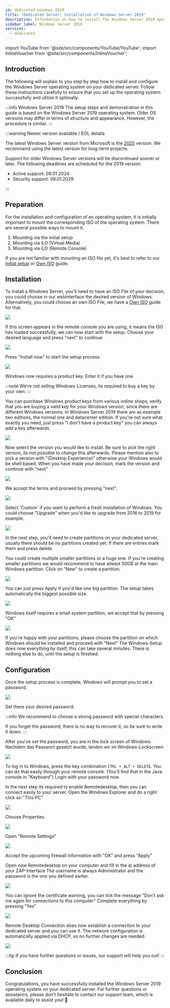 ```yaml
---
id: dedicated-windows-2019
title: "Dedicated Server: Installation of Windows Server 2019"
description: Information on how to install the Windows Server 2019 operating system on your dedicated server from ZAP-Hosting - ZAP-Hosting.com documentation
sidebar_label: Windows Server 2019
services:
  - dedicated
---
```


import YouTube from '@site/src/components/YouTube/YouTube';
import InlineVoucher from '@site/src/components/InlineVoucher';

## Introduction
The following will explain to you step by step how to install and configure the Windows Server operating system on your dedicated server. Follow these instructions carefully to ensure that you set up the operating system successfully and utilize it optimally.

:::info Windows Server 2019
The setup steps and demonstration in this guide is based on the Windows Server 2019 operating system. Older OS versions may differ in terms of structure and appearance. However, the procedure is similar.
:::

:::warning Newer version available / EOL details

The latest Windows Server version from Microsoft is the [2025](dedicated-windows.md) version. We recommend using the latest version for long-term projects. 

Support for older Windows Server versions will be discontinued sooner or later. The following deadlines are scheduled for the 2019 version: 

- Active support: 09.01.2024
- Security support: 09.01.2029

:::

<InlineVoucher />

## Preparation
For the installation and configuration of an operating system, it is initially important to mount the corresponding ISO of the operating system. There are several possible ways to mount it:

1. Mounting via the initial setup
2. Mounting via iLO (Virtual Media)
3. Mounting via iLO (Remote Console)

If you are not familiar with mounting an ISO file yet, it's best to refer to our [Initial setup](dedicated-setup.md) or [Own ISO](dedicated-iso.md) guide.



## Installation
To install a Windows Server, you'll need to have an ISO File of your decision, you could choose in our webinterface the desired version of Windows. Alternatively, you could choose an own ISO File, we have a [Own ISO](dedicated-iso.md) guide for that.

![](https://screensaver01.zap-hosting.com/index.php/s/DDNsa9zjbXng9Z6/preview)

If this screen appears in the remote console you are using, it means the ISO has loaded successfully, we can now start with the setup.
Choose your desired language and press "next" to continue

![](https://screensaver01.zap-hosting.com/index.php/s/iyjwCCSmjPqiDMt/preview)

Press "Install now" to start the setup process.

![](https://screensaver01.zap-hosting.com/index.php/s/y8rXwXfrnRRD9fZ/preview)

Windows now requires a product key. Enter it if you have one.

:::note
We're not selling Windows-Licenses, its required to buy a key by your own.
:::

You can purchase Windows product keys from various online shops, verify that you are buying a valid key for your Windows version, since there are different Windows versions.
In Windows Server 2019 there are as example two editions, the normal one and datacenter edition. 
If you're not sure what exactly you need, just press "I don't have a product key" you can always add a key afterwards.

![](https://screensaver01.zap-hosting.com/index.php/s/jH5dYQBq7FtT2SL/preview)

Now select the version you would like to install.
Be sure to pick the right version, its not possible to change this afterwards.
Please mention also to pick a version with "(Desktop Experience)" otherwise your Windows would be shell based.
When you have made your decision, mark the version and continue with "next"

![](https://screensaver01.zap-hosting.com/index.php/s/9GRPiS3JpFPyJYk/preview)

We accept the terms and proceed by pressing "next".

![](https://screensaver01.zap-hosting.com/index.php/s/Bbfj7R2RdkNkMzq/preview)

Select 'Custom' if you want to perform a fresh installation of Windows. You could choose "Upgrade" when you'd like to upgrade from 2016 to 2019 for example.

![](https://screensaver01.zap-hosting.com/index.php/s/8zkx8grPTCSgprQ/preview)

In the next step, you'll need to create partitions on your dedicated server, usually there should be no partitions created yet. If there are entries mark them and press delete.

You could create multiple smaller partitions or a huge one. If you're creating smaller partitions we would recommend to have atleast 50GB at the main Windows partition.
Click on "New" to create a partition.

![](https://screensaver01.zap-hosting.com/index.php/s/GtBxwdETkNeSGcT/preview)

You can just press Apply if you'd like one big partition. The setup takes automatically the biggest possible size.

![](https://screensaver01.zap-hosting.com/index.php/s/xWr3ySfyGdYbxKt/preview)

Windows itself requires a small system partition, we accept that by pressing "OK"

![](https://screensaver01.zap-hosting.com/index.php/s/B2JPRH3pYRt323x/preview)

If you're happy with your partitions, please choose the partition on which Windows should be installed and proceed with "Next"
The Windows-Setup does now everything by itself, this can take several minutes.
There is nothing else to do, until the setup is finished.

## Configuration

Once the setup process is complete, Windows will prompt you to set a password.

![](https://screensaver01.zap-hosting.com/index.php/s/Zmn6zJyPWAM5MHG/preview)

Set there your desired password.

:::info
We recommend to choose a strong password with special characters.

If you forget the password, there is no way to recover it, so be sure to write it down.
:::

After you've set the password, you are in the lock screen of Windows.
Nachdem das Passwort gesetzt wurde, landen wir im Windows-Lockscreen

![](https://screensaver01.zap-hosting.com/index.php/s/ddxASYsjNgwHX5i/preview)

To log in to Windows, press the key combination `CTRL + ALT + DELETE`. You can do that easily through your remote console.
(You'll find that in the Java console in "Keyboard")
Login with your password now.

In the next step its required to enable Remotedesktop, then you can connect easily to your server.
Open the Windows Explorer and do a right click on "This PC"

![](https://screensaver01.zap-hosting.com/index.php/s/HSnnXftNbXNYjq6/preview)

Choose Properties.

![](https://screensaver01.zap-hosting.com/index.php/s/g2CFHpdrZ3E8g29/preview)

Open "Remote Settings"

![](https://screensaver01.zap-hosting.com/index.php/s/e8Q4rixGtBZZH35/preview)

Accept the upcoming firewall information with "OK" and press "Apply"

Open now Remotedesktop on your computer and fill in the ip address of your ZAP-Interface
The username is always Administrator and the password is the one you defined earlier.

![](https://screensaver01.zap-hosting.com/index.php/s/w97g9aDrpM8EjpA/preview)

You can ignore the certificate warning, you can tick the message "Don't ask me again for connections to this computer"
Complete everything by pressing "Yes"

![](https://screensaver01.zap-hosting.com/index.php/s/SqqCdBZRYysz8yj/preview)

Remote Desktop Connection does now establish a connection to your dedicated server and you can use it.
The network configuration is automatically applied via DHCP, so no further changes are needed.

![](https://screensaver01.zap-hosting.com/index.php/s/9BEEiFAtJ2jCoCk/preview)

:::tip
If you have further questions or issues, our support will help you out!
:::


## Conclusion
Congratulations, you have successfully installed the Windows Server 2019 operating system on your dedicated server. For further questions or assistance, please don't hesitate to contact our support team, which is available daily to assist you! 🙂